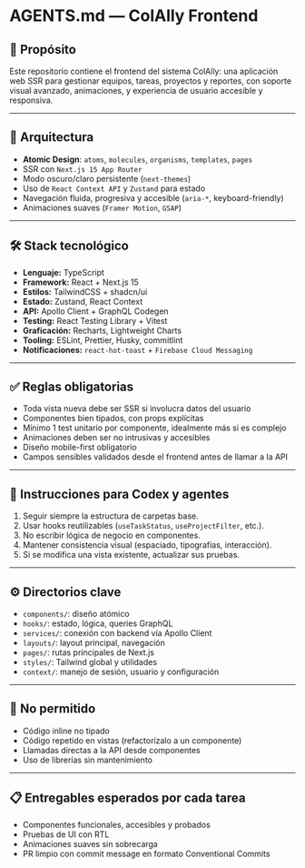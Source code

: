 # AGENTS.md — ColAlly Frontend

## 🎯 Propósito

Este repositorio contiene el frontend del sistema ColAlly: una aplicación web SSR para gestionar equipos, tareas, proyectos y reportes, con soporte visual avanzado, animaciones, y experiencia de usuario accesible y responsiva.

---

## 🧱 Arquitectura

- **Atomic Design**: `atoms`, `molecules`, `organisms`, `templates`, `pages`
- SSR con `Next.js 15 App Router`
- Modo oscuro/claro persistente (`next-themes`)
- Uso de `React Context API` y `Zustand` para estado
- Navegación fluida, progresiva y accesible (`aria-*`, keyboard-friendly)
- Animaciones suaves (`Framer Motion`, `GSAP`)

---

## 🛠️ Stack tecnológico

- **Lenguaje:** TypeScript
- **Framework:** React + Next.js 15
- **Estilos:** TailwindCSS + shadcn/ui
- **Estado:** Zustand, React Context
- **API:** Apollo Client + GraphQL Codegen
- **Testing:** React Testing Library + Vitest
- **Graficación:** Recharts, Lightweight Charts
- **Tooling:** ESLint, Prettier, Husky, commitlint
- **Notificaciones:** `react-hot-toast` + `Firebase Cloud Messaging`

---

## ✅ Reglas obligatorias

- Toda vista nueva debe ser SSR si involucra datos del usuario
- Componentes bien tipados, con props explícitas
- Mínimo 1 test unitario por componente, idealmente más si es complejo
- Animaciones deben ser no intrusivas y accesibles
- Diseño mobile-first obligatorio
- Campos sensibles validados desde el frontend antes de llamar a la API

---

## 🧠 Instrucciones para Codex y agentes

1. Seguir siempre la estructura de carpetas base.
2. Usar hooks reutilizables (`useTaskStatus`, `useProjectFilter`, etc.).
3. No escribir lógica de negocio en componentes.
4. Mantener consistencia visual (espaciado, tipografías, interacción).
5. Si se modifica una vista existente, actualizar sus pruebas.

---

## ⚙️ Directorios clave

- `components/`: diseño atómico
- `hooks/`: estado, lógica, queries GraphQL
- `services/`: conexión con backend vía Apollo Client
- `layouts/`: layout principal, navegación
- `pages/`: rutas principales de Next.js
- `styles/`: Tailwind global y utilidades
- `context/`: manejo de sesión, usuario y configuración

---

## 🚫 No permitido

- Código inline no tipado
- Código repetido en vistas (refactorízalo a un componente)
- Llamadas directas a la API desde componentes
- Uso de librerías sin mantenimiento

---

## 📋 Entregables esperados por cada tarea

- Componentes funcionales, accesibles y probados
- Pruebas de UI con RTL
- Animaciones suaves sin sobrecarga
- PR limpio con commit message en formato Conventional Commits
